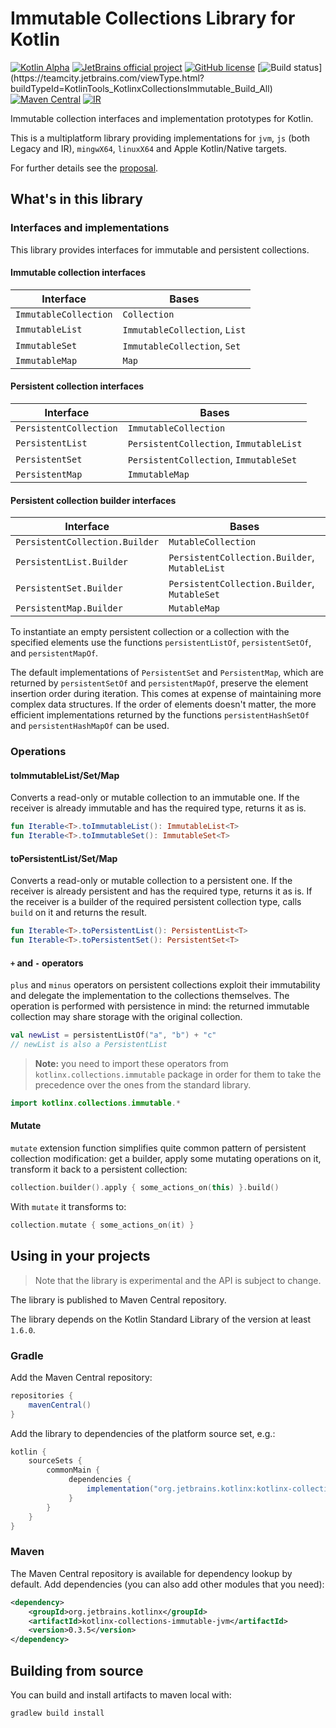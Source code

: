 # Immutable Collections Library for Kotlin

[![Kotlin Alpha](https://kotl.in/badges/alpha.svg)](https://kotlinlang.org/docs/components-stability.html)
[![JetBrains official project](https://jb.gg/badges/official.svg)](https://confluence.jetbrains.com/display/ALL/JetBrains+on+GitHub) 
[![GitHub license](https://img.shields.io/badge/license-Apache%20License%202.0-blue.svg?style=flat)](http://www.apache.org/licenses/LICENSE-2.0) 
[![Build status](https://teamcity.jetbrains.com/guestAuth/app/rest/builds/buildType:(id:KotlinTools_KotlinxCollectionsImmutable_Build_All)/statusIcon.svg)](https://teamcity.jetbrains.com/viewType.html?buildTypeId=KotlinTools_KotlinxCollectionsImmutable_Build_All)
[![Maven Central](https://img.shields.io/maven-central/v/org.jetbrains.kotlinx/kotlinx-collections-immutable.svg?label=Maven%20Central)](https://search.maven.org/search?q=g:%22org.jetbrains.kotlinx%22%20AND%20a:%22kotlinx-collections-immutable%22)
[![IR](https://img.shields.io/badge/Kotlin%2FJS-IR%20supported-yellow)](https://kotl.in/jsirsupported)

Immutable collection interfaces and implementation prototypes for Kotlin.

This is a multiplatform library providing implementations for `jvm`, `js` (both Legacy and IR), `mingwX64`, `linuxX64` and Apple Kotlin/Native targets.

For further details see the [proposal](proposal.md).

## What's in this library
### Interfaces and implementations

This library provides interfaces for immutable and persistent collections.

#### Immutable collection interfaces    
 
| Interface | Bases 
| ----------| ----- 
| `ImmutableCollection` | `Collection` |
| `ImmutableList` | `ImmutableCollection`, `List` | 
| `ImmutableSet` | `ImmutableCollection`, `Set` | 
| `ImmutableMap` | `Map` |

#### Persistent collection interfaces

| Interface | Bases 
| ----------| ----- 
| `PersistentCollection` | `ImmutableCollection` | 
| `PersistentList` | `PersistentCollection`, `ImmutableList` | 
| `PersistentSet` | `PersistentCollection`, `ImmutableSet` | 
| `PersistentMap` | `ImmutableMap` |

#### Persistent collection builder interfaces

| Interface | Bases 
| ----------| ----- 
| `PersistentCollection.Builder` | `MutableCollection` | 
| `PersistentList.Builder` | `PersistentCollection.Builder`, `MutableList` | 
| `PersistentSet.Builder` | `PersistentCollection.Builder`, `MutableSet` | 
| `PersistentMap.Builder` | `MutableMap` |


To instantiate an empty persistent collection or a collection with the specified elements use the functions 
`persistentListOf`, `persistentSetOf`, and `persistentMapOf`.

The default implementations of `PersistentSet` and `PersistentMap`, which are returned by `persistentSetOf` and `persistentMapOf`,
preserve the element insertion order during iteration. This comes at expense of maintaining more complex data structures.
If the order of elements doesn't matter, the more efficient implementations returned by the functions 
`persistentHashSetOf` and `persistentHashMapOf` can be used.

### Operations

#### toImmutableList/Set/Map

Converts a read-only or mutable collection to an immutable one.
If the receiver is already immutable and has the required type, returns it as is.

```kotlin
fun Iterable<T>.toImmutableList(): ImmutableList<T>
fun Iterable<T>.toImmutableSet(): ImmutableSet<T>
```

#### toPersistentList/Set/Map

Converts a read-only or mutable collection to a persistent one.
If the receiver is already persistent and has the required type, returns it as is.
If the receiver is a builder of the required persistent collection type, calls `build` on it and returns the result.

```kotlin
fun Iterable<T>.toPersistentList(): PersistentList<T>
fun Iterable<T>.toPersistentSet(): PersistentSet<T>
```

#### `+` and `-` operators

`plus` and `minus` operators on persistent collections exploit their immutability
and delegate the implementation to the collections themselves. 
The operation is performed with persistence in mind: the returned immutable collection may share storage 
with the original collection.

```kotlin
val newList = persistentListOf("a", "b") + "c"
// newList is also a PersistentList
```

> **Note:** you need to import these operators from `kotlinx.collections.immutable` package
in order for them to take the precedence over the ones from the 
standard library.

```kotlin
import kotlinx.collections.immutable.*
```
   
#### Mutate

`mutate` extension function simplifies quite common pattern of persistent collection modification: 
get a builder, apply some mutating operations on it, transform it back to a persistent collection:

```kotlin
collection.builder().apply { some_actions_on(this) }.build()
```
    
With `mutate` it transforms to:

```kotlin
collection.mutate { some_actions_on(it) }
```

## Using in your projects

> Note that the library is experimental and the API is subject to change.

The library is published to Maven Central repository.

The library depends on the Kotlin Standard Library of the version at least `1.6.0`.

### Gradle

Add the Maven Central repository:

```groovy
repositories {
    mavenCentral()
}
```

Add the library to dependencies of the platform source set, e.g.:

```groovy
kotlin {
    sourceSets {
        commonMain {
             dependencies {
                 implementation("org.jetbrains.kotlinx:kotlinx-collections-immutable:0.3.5")
             }
        }
    }
}
```

### Maven

The Maven Central repository is available for dependency lookup by default. 
Add dependencies (you can also add other modules that you need):

```xml
<dependency>
    <groupId>org.jetbrains.kotlinx</groupId>
    <artifactId>kotlinx-collections-immutable-jvm</artifactId>
    <version>0.3.5</version>
</dependency>
```

## Building from source

You can build and install artifacts to maven local with:

    gradlew build install
